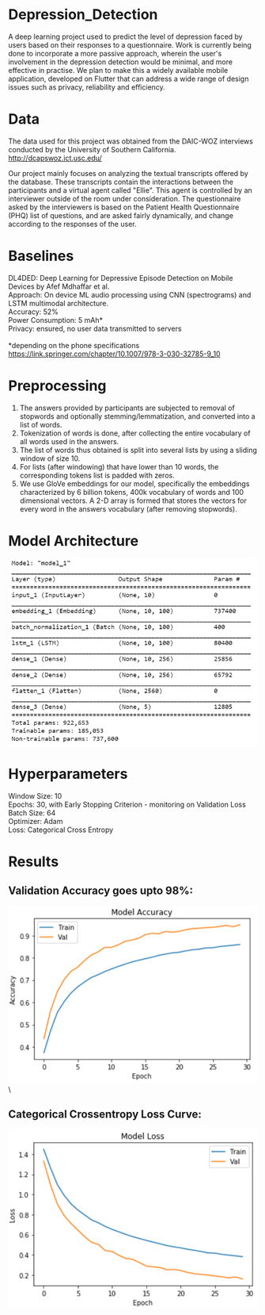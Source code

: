 # Depression_Detection

A deep learning project used to predict the level of depression faced by users based on their responses to a questionnaire. Work is currently being done to incorporate a more passive approach, wherein the user's involvement in the depression detection would be minimal, and more effective in practise. We plan to make this a widely available mobile application, developed on Flutter that can address a wide range of design issues such as privacy, reliability and efficiency. 

# Data

The data used for this project was obtained from the DAIC-WOZ interviews conducted by the University of Southern California. 
http://dcapswoz.ict.usc.edu/

Our project mainly focuses on analyzing the textual transcripts offered by the database. 
These transcripts contain the interactions between the participants and a virtual agent called "Ellie". This agent is controlled by an interviewer outside of the room under consideration. The questionnaire asked by the interviewers is based on the Patient Health Questionnaire (PHQ) list of questions, and are asked fairly dynamically, and change according to the responses of the user. 

# Baselines
DL4DED: Deep Learning for Depressive Episode Detection on Mobile Devices by Afef Mdhaffar et al. \
Approach: On device ML audio processing using CNN (spectrograms) and LSTM multimodal architecture. \
Accuracy: 52% \
Power Consumption: 5 mAh* \
Privacy: ensured, no user data transmitted to servers \
\
*depending on the phone specifications \
https://link.springer.com/chapter/10.1007/978-3-030-32785-9_10

# Preprocessing

1) The answers provided by participants are subjected to removal of stopwords and optionally stemming/lemmatization, and converted into a list of words. 
2) Tokenization of words is done, after collecting the entire vocabulary of all words used in the answers.
3) The list of words thus obtained is split into several lists by using a sliding window of size 10.
4) For lists (after windowing) that have lower than 10 words, the corresponding tokens list is padded with zeros.
5) We use GloVe embeddings for our model, specifically the embeddings characterized by 6 billion tokens, 400k vocabulary of words and 100 dimensional vectors. A 2-D array is formed that stores the vectors for every word in the answers vocabulary (after removing stopwords).


# Model Architecture
![](images/Model_1_Architecture.PNG)

# Hyperparameters

Window Size: 10 \
Epochs: 30, with Early Stopping Criterion - monitoring on Validation Loss \
Batch Size: 64 \
Optimizer: Adam \
Loss: Categorical Cross Entropy

# Results
## Validation Accuracy goes upto 98%:
![Validation Accuracy goes upto 98%](images/Model_Accuracy_Graph.PNG)\
## Categorical Crossentropy Loss Curve:
![Categorical Crossentropy Loss Curve](images/Model_Categorical_Crossentropy_Graph.PNG)

